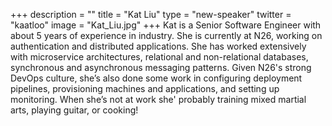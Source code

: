 +++
description = ""
title = "Kat Liu"
type = "new-speaker"
twitter = "kaatloo"
image = "Kat_Liu.jpg"
+++
Kat is a Senior Software Engineer with about 5 years of experience in industry. She is currently at N26, working on authentication and distributed applications. She has worked extensively with microservice architectures, relational and non-relational databases, synchronous and asynchronous messaging patterns. Given N26's strong DevOps culture, she’s also done some work in configuring deployment pipelines, provisioning machines and applications, and setting up monitoring. When she’s not at work she' probably training mixed martial arts, playing guitar, or cooking!